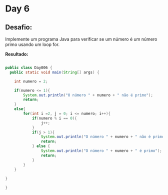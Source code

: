 # Day 6

## Desafio:

Implemente um programa Java para verificar se um número é um número primo usando um loop for.

**Resultado:**

```java

public class Day006 {
  public static void main(String[] args) {

    int numero = 2;

    if(numero <= 1){
        System.out.println("O número " + numero + " não é primo");
        return;
    }
    else{
        for(int i =2, j = 0; i <= numero; i++){
            if(numero % i == 0){
                j++;
            }
            if(j > 1){
                System.out.println("O número " + numero + " não é primo");
                return;
            } else {
                System.out.println("O número " + numero + " é primo");
                return;
            }
        }
    }
    
}

}
